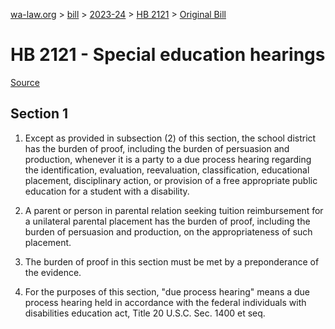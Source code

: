 [wa-law.org](/) > [bill](/bill/) > [2023-24](/bill/2023-24/) > [HB 2121](/bill/2023-24/hb/2121/) > [Original Bill](/bill/2023-24/hb/2121/1/)

# HB 2121 - Special education hearings

[Source](http://lawfilesext.leg.wa.gov/biennium/2023-24/Pdf/Bills/House%20Bills/2121.pdf)

## Section 1
1. Except as provided in subsection (2) of this section, the school district has the burden of proof, including the burden of persuasion and production, whenever it is a party to a due process hearing regarding the identification, evaluation, reevaluation, classification, educational placement, disciplinary action, or provision of a free appropriate public education for a student with a disability.

2. A parent or person in parental relation seeking tuition reimbursement for a unilateral parental placement has the burden of proof, including the burden of persuasion and production, on the appropriateness of such placement.

3. The burden of proof in this section must be met by a preponderance of the evidence.

4. For the purposes of this section, "due process hearing" means a due process hearing held in accordance with the federal individuals with disabilities education act, Title 20 U.S.C. Sec. 1400 et seq.
